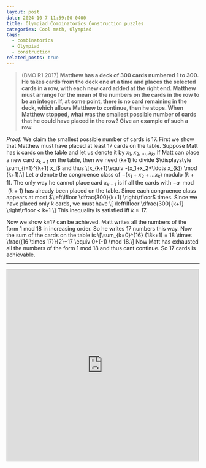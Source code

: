```yaml
---
layout: post
date: 2024-10-7 11:59:00-0400
title: Olympiad Combinatorics Construction puzzles
categories: Cool math, Olympiad
tags:
  - combinatorics
  - Olympiad
  - construction
related_posts: true
---
```




>(BMO R1 2017) **Matthew has a deck of 300 cards numbered 1 to 300. He takes cards from the deck one at a time and places the selected cards in a row, with each new card added at the right end. Matthew must arrange for the mean of the numbers on the cards in the row to be an integer. If, at some point, there is no card remaining in the deck, which allows Matthew to continue, then he stops. When Matthew stopped, what was the smallest possible number of cards that he could have placed in the row? Give an example of such a row.**

_Proof:_ We claim the smallest possible number of cards is 17.
First we show that Matthew must have placed at least 17 cards on the table.
Suppose Matt has $k$ cards on the table and let us denote it by $x_1,x_2,\ldots,x_k$. If Matt can place a new card $x_{k+1}$ on the table, then we need (k+1) to divide $\displaystyle \sum_{i=1}^{k+1} x_i$ and thus \\[x_{k+1}\equiv -(x_1+x_2+\ldots x_{k}) \mod (k+1).\\] Let $a$ denote the congruence class of $-(x_1+x_2+\ldots x_{k})$ modulo $(k+1)$. The only way he cannot place card $x_{k+1}$ is if all the cards with $-a \mod (k+1)$ has already been placed on the table. Since each congruence class appears at most $\left\lfloor \dfrac{300}{k+1} \right\rfloor$ times. Since we have placed only $k$ cards, we must have \\[ \left\lfloor \dfrac{300}{k+1} \right\rfloor < k+1 \\] This inequality is satisfied iff $k \geq 17$.

Now we show k=17 can be achieved. Matt writes all the numbers of the form 1 mod 18 in increasing order. So he writes 17 numbers this way. Now the sum of the cards on the table is \\[\sum_{k=0}^{16} (18k+1) = 18 \times \frac{(16 \times 17)}{2}+17 \equiv 0+(-1) \mod 18.\\]
Now Matt has exhausted all the numbers of the form 1 mod 18 and thus cant continue. So 17 cards is achievable.

---

<iframe src="https://www.desmos.com/calculator/fiwazjss7l?embed" width="500" height="500" style="border: 1px solid #ccc" frameborder=0></iframe>